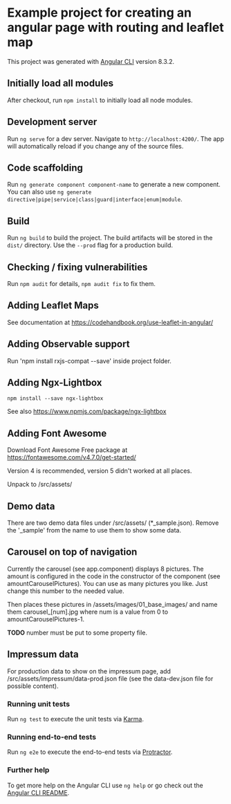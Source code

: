# Example project for creating an angular page with routing and leaflet map

This project was generated with [Angular CLI](https://github.com/angular/angular-cli) version 8.3.2.

## Initially load all modules

After checkout, run `npm install` to initially load all node modules.

## Development server

Run `ng serve` for a dev server. Navigate to `http://localhost:4200/`. The app will automatically reload if you change any of the source files.

## Code scaffolding

Run `ng generate component component-name` to generate a new component. You can also use `ng generate directive|pipe|service|class|guard|interface|enum|module`.

## Build

Run `ng build` to build the project. The build artifacts will be stored in the `dist/` directory. Use the `--prod` flag for a production build.

## Checking / fixing vulnerabilities
Run `npm audit` for details, `npm audit fix` to fix them.

## Adding Leaflet Maps

See documentation at https://codehandbook.org/use-leaflet-in-angular/

## Adding Observable support

Run 'npm install rxjs-compat --save' inside project folder.

## Adding Ngx-Lightbox

```
npm install --save ngx-lightbox
```
See also https://www.npmjs.com/package/ngx-lightbox

## Adding Font Awesome

Download Font Awesome Free package at https://fontawesome.com/v4.7.0/get-started/

Version 4 is recommended, version 5 didn't worked at all places.

Unpack to /src/assets/

## Demo data

There are two demo data files under /src/assets/ (*_sample.json). Remove the '_sample' from the name to use them to show some data.

## Carousel on top of navigation

Currently the carousel (see app.component) displays 8 pictures. The amount is configured in the code in the constructor of the component (see amountCarouselPictures). You can use as many pictures you like. Just change this number to the needed value.

Then places these pictures in /assets/images/01_base_images/ and name them carousel_[num].jpg where num is a value from 0 to amountCarouselPictures-1.

**TODO** number must be put to some property file.

## Impressum data

For production data to show on the impressum page, add /src/assets/impressum/data-prod.json file (see the data-dev.json file for possible content).

### Running unit tests

Run `ng test` to execute the unit tests via [Karma](https://karma-runner.github.io).

### Running end-to-end tests

Run `ng e2e` to execute the end-to-end tests via [Protractor](http://www.protractortest.org/).

### Further help

To get more help on the Angular CLI use `ng help` or go check out the [Angular CLI README](https://github.com/angular/angular-cli/blob/master/README.md).